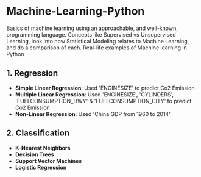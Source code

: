 # Machine-Learning-Python
Basics of machine learning using an approachable, and well-known, programming language. Concepts like Supervised vs Unsupervised Learning, look into how Statistical Modeling relates to Machine Learning, and do a comparison of each. Real-life examples of Machine learning in Python 

## 1. Regression
- **Simple Linear Regression**:  Used 'ENGINESIZE' to predict Co2 Emission
- **Multiple Linear Regression**:  Used 'ENGINESIZE', 'CYLINDERS', 'FUELCONSUMPTION_HWY' & 'FUELCONSUMPTION_CITY' to predict Co2 Emission
- **Non-Linear Regression**:  Used 'China GDP from 1960 to 2014'

## 2. Classification
- **K-Nearest Neighbors**
- **Decision Trees**
- **Support Vector Machines**
- **Logistic Regression**
